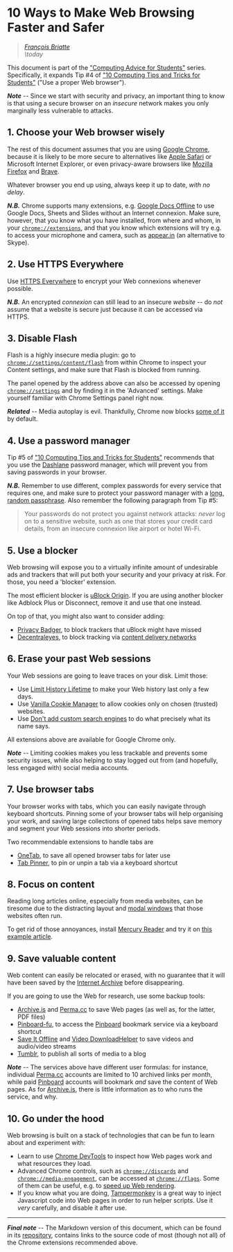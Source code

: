 # 10 Ways to Make Web Browsing Faster and Safer

> _[François Briatte](mailto:f.briatte@gmail.com)_  
> _\today_

This document is part of the ["Computing Advice for Students"][computing] series. Specifically, it expands Tip #4 of ["10 Computing Tips and Tricks for Students"][computing-tricks-1-pdf] ("Use a proper Web browser").

[computing]: https://github.com/briatte/computing
[computing-tricks-1-pdf]: https://github.com/briatte/computing/blob/master/02-computing-tricks-1/computing-tricks-1.pdf

___Note___ -- Since we start with security and privacy, an important thing to know is that using a secure browser on an _insecure_ network makes you only marginally less vulnerable to attacks.

## 1. Choose your Web browser wisely

The rest of this document assumes that you are using [Google Chrome][chrome], because it is likely to be more secure to alternatives like [Apple Safari][safari] or Microsoft Internet Explorer, or even privacy-aware browsers like [Mozilla Firefox][firefox] and [Brave][brave].

Whatever browser you end up using, always keep it up to date, _with no delay_.

[chrome]: https://www.google.com/chrome/
[safari]: https://www.apple.com/safari/
[firefox]: https://www.mozilla.org/en-US/firefox/
[brave]: https://brave.com/

___N.B.___ Chrome supports many extensions, e.g. [Google Docs Offline][google-docs-offline] to use Google Docs, Sheets and Slides without an Internet connexion. Make sure, however, that you know what you have installed, from where and whom, in your [`chrome://extensions`](chrome://extensions), and that you know which extensions will try e.g. to access your microphone and camera, such as [appear.in][appear.in] (an alternative to Skype).

<!-- open .url on Chrome Mac: https://chrome.google.com/webstore/detail/url-handler/nhmccpjmdhejpfhafcfajkgifkmjhkgf/related -->

[google-docs-offline]: https://chrome.google.com/webstore/detail/google-docs-offline/ghbmnnjooekpmoecnnnilnnbdlolhkhi
[appear.in]: https://chrome.google.com/webstore/detail/appearin-screen-sharing/bodncoafpihbhpfljcaofnebjkaiaiga

## 2. Use HTTPS Everywhere

Use [HTTPS Everywhere][https-everywhere] to encrypt your Web connexions whenever possible.

[https-everywhere]: https://www.eff.org/https-everywhere
[https-everywhere-source]: https://github.com/EFForg/https-everywhere

___N.B.___ An encrypted _connexion_ can still lead to an insecure _website_ -- do _not_ assume that a website is secure just because it can be accessed via HTTPS.

## 3. Disable Flash

Flash is a highly insecure media plugin: go to [`chrome://settings/content/flash`](chrome://settings/content/flash) from within Chrome to inspect your Content settings, and make sure that Flash is blocked from running.

The panel opened by the address above can also be accessed by opening [`chrome://settings`](chrome://settings) and by finding it in the 'Advanced' settings. Make yourself familiar with Chrome Settings panel right now.

___Related___ -- Media autoplay is evil. Thankfully, Chrome now blocks [some of it][chrome-autoplay] by default.

[chrome-autoplay]: https://developers.google.com/web/updates/2017/09/autoplay-policy-changes

## 4. Use a password manager

Tip #5 of ["10 Computing Tips and Tricks for Students"][computing-tricks-1-pdf] recommends that you use the [Dashlane][dashlane] password manager, which will prevent you from saving passwords in your browser.

[dashlane]: https://www.dashlane.com/

___N.B.___ Remember to use different, complex passwords for every service that requires one, and make sure to protect your password manager with a [long, random passphrase][xkcd-passphrase]. Also remember the following paragraph from Tip #5:

> Your passwords do not protect you against network attacks: _never_ log on to a sensitive website, such as one that stores your credit card details, from an insecure connexion like airport or hotel Wi-Fi.

[xkcd-passphrase]: https://xkcd.com/936/

## 5. Use a blocker

Web browsing will expose you to a virtually infinite amount of undesirable ads and trackers that will put both your security and your privacy at risk. For those, you need a 'blocker' extension.

The most efficient blocker is [uBlock Origin][ublock-origin]. If you are using another blocker like Adblock Plus or Disconnect, remove it and use that one instead.

[ublock-origin]: https://chrome.google.com/webstore/detail/ublock-origin/cjpalhdlnbpafiamejdnhcphjbkeiagm
[ublock-origin-source]: https://github.com/gorhill/uBlock

On top of that, you might also want to consider adding:

- [Privacy Badger][privacy-badger], to block trackers that uBlock might have missed
- [Decentraleyes][decentraleyes], to block tracking via [content delivery networks][cdn]

[privacy-badger]: https://www.eff.org/privacybadger
[privacy-badger-source]: https://github.com/EFForg/privacybadger
[decentraleyes]: https://decentraleyes.org/
[decentraleyes-source]: https://git.synz.io/Synzvato/decentraleyes
[cdn]: https://en.wikipedia.org/wiki/Content_delivery_network

## 6. Erase your past Web sessions

Your Web sessions are going to leave traces on your disk. Limit those:

- Use [Limit History Lifetime][limit-history-lifetime] to make your Web history last only a few days.
- Use [Vanilla Cookie Manager][vanilla-cookie-manager] to allow cookies only on chosen (trusted) websites.
- Use [Don't add custom search engines][no-search-engines] to do what precisely what its name says.

All extensions above are available for Google Chrome only.

[limit-history-lifetime]: https://chrome.google.com/webstore/detail/limit-history-lifetime/opkjpinehmnbdeebdamcapfgfepdiohp
[limit-history-lifetime-source]: https://github.com/semenko/chrome-limit-history-lifetime
[vanilla-cookie-manager]: https://chrome.google.com/webstore/detail/vanilla-cookie-manager/gieohaicffldbmiilohhggbidhephnjj
[vanilla-cookie-manager-source]: https://github.com/laktak/vanilla-chrome
[no-search-engines]: https://chrome.google.com/webstore/detail/dont-add-custom-search-en/dnodlcololidkjgbpeoleabmkocdhacc
[no-search-engines-source]: https://github.com/gregsadetsky/chrome-dont-add-custom-search-engines

___Note___ -- Limiting cookies makes you less trackable and prevents some security issues, while also helping to stay logged out from (and hopefully, less engaged with) social media accounts.

## 7. Use browser tabs

Your browser works with tabs, which you can easily navigate through keyboard shortcuts. Pinning some of your browser tabs will help organising your work, and saving large collections of opened tabs helps save memory and segment your Web sessions into shorter periods.

Two recommendable extensions to handle tabs are

- [OneTab][onetab], to save all opened browser tabs for later use
- [Tab Pinner][tab-pinner], to pin or unpin a tab via a keyboard shortcut

[onetab]: https://www.one-tab.com/
[tab-pinner]: https://chrome.google.com/webstore/detail/tab-pinner-keyboard-short/mbcjcnomlakhkechnbhmfjhnnllpbmlh
[tab-pinner-source]: https://github.com/bbuck/tab-pinner

## 8. Focus on content

Reading long articles online, especially from media websites, can be tiresome due to the distracting layout and [modal windows][modal-windows] that those websites often run.

To get rid of those annoyances, install [Mercury Reader][mercury-reader] and try it on [this example article][example-article].

[mercury-reader]: https://mercury.postlight.com/reader/
[modal-windows]: https://en.wikipedia.org/wiki/Modal_window
[example-article]: https://www.theatlantic.com/magazine/archive/2018/01/putins-game/546548/

## 9. Save valuable content

Web content can easily be relocated or erased, with no guarantee that it will have been saved by the [Internet Archive][wayback-machine] before disappearing. 

If you are going to use the Web for research, use some backup tools:

- [Archive.is][archive.is] and [Perma.cc][perma.cc] to save Web pages (as well as, for the latter, PDF files)
- [Pinboard-fu][pinboard-fu], to access the [Pinboard][pinboard] bookmark service via a keyboard shortcut
- [Save It Offline][save-it-offline] and [Video DownloadHelper][video-downloadhelper] to save videos and audio/video streams
- [Tumblr][tumblr], to publish all sorts of media to a blog

[wayback-machine]: https://archive.org/web/
[archive.is]: https://archive.is/
[perma.cc]: https://perma.cc/
[pinboard-fu]: https://chrome.google.com/webstore/detail/pinboard-fu/ggaonngfgojmeifboajphnhkkhgfefpb
[pinboard]: https://pinboard.in/
[save-it-offline]: http://www.saveitoffline.com/
[video-downloadhelper]: https://chrome.google.com/webstore/detail/video-downloadhelper/lmjnegcaeklhafolokijcfjliaokphfk
[tumblr]: https://www.tumblr.com/

___Note___ -- The services above have different user formulas: for instance, individual [Perma.cc][perma.cc] accounts are limited to 10 archived links per month, while paid [Pinboard][pinboard] accounts will bookmark _and_ save the content of Web pages. As for [Archive.is][archive.is], there is little information as to who runs the service, and why.

## 10. Go under the hood

Web browsing is built on a stack of technologies that can be fun to learn about and experiment with:

- Learn to use [Chrome DevTools][chrome-devtools] to inspect how Web pages work and what resources they load.
- Advanced Chrome controls, such as [`chrome://discards`](chrome://discards) and [`chrome://media-engagement`](chrome://media-engagement), can be accessed at [`chrome://flags`](chrome://flags). Some of them can be useful, e.g. to [speed up Web rendering][chrome-flags-article].
- If you know what you are doing, [Tampermonkey][tampermonkey] is a great way to inject Javascript code into Web pages in order to run helper scripts. Use it _very_ carefully, and disable it after use.

[chrome-devtools]: https://developers.google.com/web/tools/chrome-devtools/
[chrome-flags-article]: http://www.makeuseof.com/tag/speed-up-chrome-by-changing-these-8-flags/
[tampermonkey]: https://tampermonkey.net/

* * *

___Final note___ -- The Markdown version of this document, which can be found in its [repository][computing], contains links to the source code of most (though not all) of the Chrome extensions recommended above.
